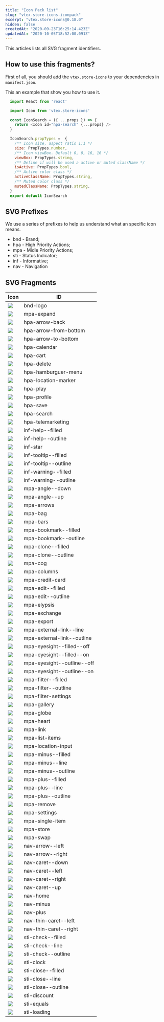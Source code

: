 ```yaml
---
title: "Icon Pack list"
slug: "vtex-store-icons-iconpack"
excerpt: "vtex.store-icons@0.18.0"
hidden: false
createdAt: "2020-09-23T16:25:14.423Z"
updatedAt: "2020-10-05T18:52:00.091Z"
---
```


This articles lists all SVG fragment identifiers.

## How to use this fragments?

First of all, you should add the `vtex.store-icons` to your dependencies in `manifest.json`.

This an example that show you how to use it.

```javascript
  import React from 'react'

  import Icon from 'vtex.store-icons'

  const IconSearch = ({ ...props }) => {
    return <Icon id="hpa-search" {...props} />
  }

  IconSearch.propTypes =  {
    /** Icon size, aspect ratio 1:1 */
    size: PropTypes.number,
    /** Icon viewBox. Default 0, 0, 16, 16 */
    viewBox: PropTypes.string,
    /** Define if will be used a active or muted className */
    isActive: PropTypes.bool,
    /** Active color class */
    activeClassName: PropTypes.string,
    /** Muted color class */
    mutedClassName: PropTypes.string,
  }
  export default IconSearch

 ```

## SVG Prefixes

We use a series of prefixes to help us understand what an specific icon means.

* bnd - Brand;
* hpa - High Priority Actions;
* mpa - Midle Priority Actions;
* sti - Status Indicator;
* inf - Informative;
* nav - Navigation

## SVG Fragments

| Icon                                    | ID                         |
| --------------------------------------- | -------------------------- |
| ![](https://raw.githubusercontent.com/vtexdocs/dev-portal-content/main/images/bnd-logo.svg)  | bnd-logo |
| ![](https://raw.githubusercontent.com/vtexdocs/dev-portal-content/main/images/mpa-expand.svg)  | mpa-expand |
| ![](https://raw.githubusercontent.com/vtexdocs/dev-portal-content/main/images/hpa-arrow-back.svg)  | hpa-arrow-back |
| ![](https://raw.githubusercontent.com/vtexdocs/dev-portal-content/main/images/hpa-arrow-from-bottom.svg)  | hpa-arrow-from-bottom |
| ![](https://raw.githubusercontent.com/vtexdocs/dev-portal-content/main/images/hpa-arrow-to-bottom.svg)  | hpa-arrow-to-bottom |
| ![](https://raw.githubusercontent.com/vtexdocs/dev-portal-content/main/images/hpa-calendar.svg)  | hpa-calendar |
| ![](https://raw.githubusercontent.com/vtexdocs/dev-portal-content/main/images/hpa-cart.svg)  | hpa-cart |
| ![](https://raw.githubusercontent.com/vtexdocs/dev-portal-content/main/images/hpa-delete.svg)  | hpa-delete |
| ![](https://raw.githubusercontent.com/vtexdocs/dev-portal-content/main/images/hpa-hamburguer-menu.svg)  | hpa-hamburguer-menu |
| ![](https://raw.githubusercontent.com/vtexdocs/dev-portal-content/main/images/hpa-location-marker.svg)  | hpa-location-marker |
| ![](https://raw.githubusercontent.com/vtexdocs/dev-portal-content/main/images/hpa-play.svg)  | hpa-play |
| ![](https://raw.githubusercontent.com/vtexdocs/dev-portal-content/main/images/hpa-profile.svg)  | hpa-profile |
| ![](https://raw.githubusercontent.com/vtexdocs/dev-portal-content/main/images/hpa-save.svg)  | hpa-save |
| ![](https://raw.githubusercontent.com/vtexdocs/dev-portal-content/main/images/hpa-search.svg)  | hpa-search |
| ![](https://raw.githubusercontent.com/vtexdocs/dev-portal-content/main/images/hpa-telemarketing.svg)  | hpa-telemarketing |
| ![](https://raw.githubusercontent.com/vtexdocs/dev-portal-content/main/images/inf-help--filled.svg)  | inf-help--filled |
| ![](https://raw.githubusercontent.com/vtexdocs/dev-portal-content/main/images/inf-help--outline.svg)  | inf-help--outline |
| ![](https://raw.githubusercontent.com/vtexdocs/dev-portal-content/main/images/inf-star.svg)  | inf-star |
| ![](https://raw.githubusercontent.com/vtexdocs/dev-portal-content/main/images/inf-tooltip--filled.svg)  | inf-tooltip--filled |
| ![](https://raw.githubusercontent.com/vtexdocs/dev-portal-content/main/images/inf-tooltip--outline.svg)  | inf-tooltip--outline |
| ![](https://raw.githubusercontent.com/vtexdocs/dev-portal-content/main/images/inf-warning--filled.svg)  | inf-warning--filled |
| ![](https://raw.githubusercontent.com/vtexdocs/dev-portal-content/main/images/inf-warning--outline.svg)  | inf-warning--outline |
| ![](https://raw.githubusercontent.com/vtexdocs/dev-portal-content/main/images/mpa-angle--down.svg)  | mpa-angle--down |
| ![](https://raw.githubusercontent.com/vtexdocs/dev-portal-content/main/images/mpa-angle--up.svg)  | mpa-angle--up |
| ![](https://raw.githubusercontent.com/vtexdocs/dev-portal-content/main/images/mpa-arrows.svg)  | mpa-arrows |
| ![](https://raw.githubusercontent.com/vtexdocs/dev-portal-content/main/images/mpa-bag.svg)  | mpa-bag |
| ![](https://raw.githubusercontent.com/vtexdocs/dev-portal-content/main/images/mpa-bars.svg)  | mpa-bars |
| ![](https://raw.githubusercontent.com/vtexdocs/dev-portal-content/main/images/mpa-bookmark--filled.svg)  | mpa-bookmark--filled |
| ![](https://raw.githubusercontent.com/vtexdocs/dev-portal-content/main/images/mpa-bookmark--outline.svg)  | mpa-bookmark--outline |
| ![](https://raw.githubusercontent.com/vtexdocs/dev-portal-content/main/images/mpa-clone--filled.svg)  | mpa-clone--filled |
| ![](https://raw.githubusercontent.com/vtexdocs/dev-portal-content/main/images/mpa-clone--outline.svg)  | mpa-clone--outline |
| ![](https://raw.githubusercontent.com/vtexdocs/dev-portal-content/main/images/mpa-cog.svg)  | mpa-cog |
| ![](https://raw.githubusercontent.com/vtexdocs/dev-portal-content/main/images/mpa-columns.svg)  | mpa-columns |
| ![](https://raw.githubusercontent.com/vtexdocs/dev-portal-content/main/images/mpa-credit-card.svg)  | mpa-credit-card |
| ![](https://raw.githubusercontent.com/vtexdocs/dev-portal-content/main/images/mpa-edit--filled.svg)  | mpa-edit--filled |
| ![](https://raw.githubusercontent.com/vtexdocs/dev-portal-content/main/images/mpa-edit--outline.svg)  | mpa-edit--outline |
| ![](https://raw.githubusercontent.com/vtexdocs/dev-portal-content/main/images/mpa-elypsis.svg)  | mpa-elypsis |
| ![](https://raw.githubusercontent.com/vtexdocs/dev-portal-content/main/images/mpa-exchange.svg)  | mpa-exchange |
| ![](https://raw.githubusercontent.com/vtexdocs/dev-portal-content/main/images/mpa-export.svg)  | mpa-export |
| ![](https://raw.githubusercontent.com/vtexdocs/dev-portal-content/main/images/mpa-external-link--line.svg)  | mpa-external-link--line |
| ![](https://raw.githubusercontent.com/vtexdocs/dev-portal-content/main/images/mpa-external-link--outline.svg)  | mpa-external-link--outline |
| ![](https://raw.githubusercontent.com/vtexdocs/dev-portal-content/main/images/mpa-eyesight--filled--off.svg)  | mpa-eyesight--filled--off |
| ![](https://raw.githubusercontent.com/vtexdocs/dev-portal-content/main/images/mpa-eyesight--filled--on.svg)  | mpa-eyesight--filled--on |
| ![](https://raw.githubusercontent.com/vtexdocs/dev-portal-content/main/images/mpa-eyesight--outline--off.svg)  | mpa-eyesight--outline--off |
| ![](https://raw.githubusercontent.com/vtexdocs/dev-portal-content/main/images/mpa-eyesight--outline--on.svg)  | mpa-eyesight--outline--on |
| ![](https://raw.githubusercontent.com/vtexdocs/dev-portal-content/main/images/mpa-filter--filled.svg)  | mpa-filter--filled |
| ![](https://raw.githubusercontent.com/vtexdocs/dev-portal-content/main/images/mpa-filter--outline.svg)  | mpa-filter--outline |
| ![](https://raw.githubusercontent.com/vtexdocs/dev-portal-content/main/images/mpa-filter-settings.svg)  | mpa-filter-settings |
| ![](https://raw.githubusercontent.com/vtexdocs/dev-portal-content/main/images/mpa-gallery.svg)  | mpa-gallery |
| ![](https://raw.githubusercontent.com/vtexdocs/dev-portal-content/main/images/mpa-globe.svg)  | mpa-globe |
| ![](https://raw.githubusercontent.com/vtexdocs/dev-portal-content/main/images/mpa-heart.svg)  | mpa-heart |
| ![](https://raw.githubusercontent.com/vtexdocs/dev-portal-content/main/images/mpa-link.svg)  | mpa-link |
| ![](https://raw.githubusercontent.com/vtexdocs/dev-portal-content/main/images/mpa-list-items.svg)  | mpa-list-items |
| ![](https://raw.githubusercontent.com/vtexdocs/dev-portal-content/main/images/mpa-location-input.svg)  | mpa-location-input |
| ![](https://raw.githubusercontent.com/vtexdocs/dev-portal-content/main/images/mpa-minus--filled.svg)  | mpa-minus--filled |
| ![](https://raw.githubusercontent.com/vtexdocs/dev-portal-content/main/images/mpa-minus--line.svg)  | mpa-minus--line |
| ![](https://raw.githubusercontent.com/vtexdocs/dev-portal-content/main/images/mpa-minus--outline.svg)  | mpa-minus--outline |
| ![](https://raw.githubusercontent.com/vtexdocs/dev-portal-content/main/images/mpa-plus--filled.svg)  | mpa-plus--filled |
| ![](https://raw.githubusercontent.com/vtexdocs/dev-portal-content/main/images/mpa-plus--line.svg)  | mpa-plus--line |
| ![](https://raw.githubusercontent.com/vtexdocs/dev-portal-content/main/images/mpa-plus--outline.svg)  | mpa-plus--outline |
| ![](https://raw.githubusercontent.com/vtexdocs/dev-portal-content/main/images/mpa-remove.svg)  | mpa-remove |
| ![](https://raw.githubusercontent.com/vtexdocs/dev-portal-content/main/images/mpa-settings.svg)  | mpa-settings |
| ![](https://raw.githubusercontent.com/vtexdocs/dev-portal-content/main/images/mpa-single-item.svg)  | mpa-single-item |
| ![](https://raw.githubusercontent.com/vtexdocs/dev-portal-content/main/images/mpa-store.svg)  | mpa-store |
| ![](https://raw.githubusercontent.com/vtexdocs/dev-portal-content/main/images/mpa-swap.svg)  | mpa-swap |
| ![](https://raw.githubusercontent.com/vtexdocs/dev-portal-content/main/images/nav-arrow--left.svg)  | nav-arrow--left |
| ![](https://raw.githubusercontent.com/vtexdocs/dev-portal-content/main/images/nav-arrow--right.svg)  | nav-arrow--right |
| ![](https://raw.githubusercontent.com/vtexdocs/dev-portal-content/main/images/nav-caret--down.svg)  | nav-caret--down |
| ![](https://raw.githubusercontent.com/vtexdocs/dev-portal-content/main/images/nav-caret--left.svg)  | nav-caret--left |
| ![](https://raw.githubusercontent.com/vtexdocs/dev-portal-content/main/images/nav-caret--right.svg)  | nav-caret--right |
| ![](https://raw.githubusercontent.com/vtexdocs/dev-portal-content/main/images/nav-caret--up.svg)  | nav-caret--up |
| ![](https://raw.githubusercontent.com/vtexdocs/dev-portal-content/main/images/nav-home.svg)  | nav-home |
| ![](https://raw.githubusercontent.com/vtexdocs/dev-portal-content/main/images/nav-minus.svg)  | nav-minus |
| ![](https://raw.githubusercontent.com/vtexdocs/dev-portal-content/main/images/nav-plus.svg)  | nav-plus |
| ![](https://raw.githubusercontent.com/vtexdocs/dev-portal-content/main/images/nav-thin-caret--left.svg)  | nav-thin-caret--left |
| ![](https://raw.githubusercontent.com/vtexdocs/dev-portal-content/main/images/nav-thin-caret--right.svg)  | nav-thin-caret--right |
| ![](https://raw.githubusercontent.com/vtexdocs/dev-portal-content/main/images/sti-check--filled.svg)  | sti-check--filled |
| ![](https://raw.githubusercontent.com/vtexdocs/dev-portal-content/main/images/sti-check--line.svg)  | sti-check--line |
| ![](https://raw.githubusercontent.com/vtexdocs/dev-portal-content/main/images/sti-check--outline.svg)  | sti-check--outline |
| ![](https://raw.githubusercontent.com/vtexdocs/dev-portal-content/main/images/sti-clock.svg)  | sti-clock |
| ![](https://raw.githubusercontent.com/vtexdocs/dev-portal-content/main/images/sti-close--filled.svg)  | sti-close--filled |
| ![](https://raw.githubusercontent.com/vtexdocs/dev-portal-content/main/images/sti-close--line.svg)  | sti-close--line |
| ![](https://raw.githubusercontent.com/vtexdocs/dev-portal-content/main/images/sti-close--outline.svg)  | sti-close--outline |
| ![](https://raw.githubusercontent.com/vtexdocs/dev-portal-content/main/images/sti-discount.svg)  | sti-discount |
| ![](https://raw.githubusercontent.com/vtexdocs/dev-portal-content/main/images/sti-equals.svg)  | sti-equals |
| ![](https://raw.githubusercontent.com/vtexdocs/dev-portal-content/main/images/sti-loading.svg)  | sti-loading |
